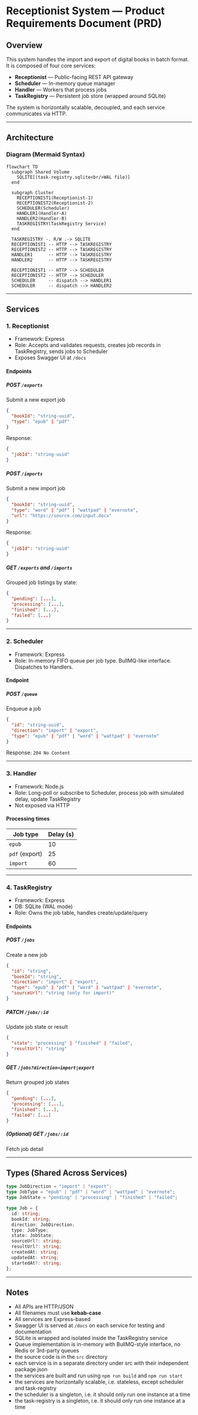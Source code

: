 # Receptionist System — Product Requirements Document (PRD)

## Overview

This system handles the import and export of digital books in batch format. It is composed of four core services:

- **Receptionist** — Public-facing REST API gateway
- **Scheduler** — In-memory queue manager
- **Handler** — Workers that process jobs
- **TaskRegistry** — Persistent job store (wrapped around SQLite)

The system is horizontally scalable, decoupled, and each service communicates via HTTP.

---

## Architecture

### Diagram (Mermaid Syntax)

```mermaid
flowchart TD
  subgraph Shared Volume
    SQLITE[(task-registry.sqlite<br/>WAL file)]
  end

  subgraph Cluster
    RECEPTIONIST1(Receptionist-1)
    RECEPTIONIST2(Receptionist-2)
    SCHEDULER(Scheduler)
    HANDLER1(Handler-A)
    HANDLER2(Handler-B)
    TASKREGISTRY(TaskRegistry Service)
  end

  TASKREGISTRY -. R/W .-> SQLITE
  RECEPTIONIST1 -- HTTP --> TASKREGISTRY
  RECEPTIONIST2 -- HTTP --> TASKREGISTRY
  HANDLER1      -- HTTP --> TASKREGISTRY
  HANDLER2      -- HTTP --> TASKREGISTRY

  RECEPTIONIST1 -- HTTP --> SCHEDULER
  RECEPTIONIST2 -- HTTP --> SCHEDULER
  SCHEDULER     -- dispatch --> HANDLER1
  SCHEDULER     -- dispatch --> HANDLER2
```

---

## Services

### 1. Receptionist

- Framework: Express
- Role: Accepts and validates requests, creates job records in TaskRegistry, sends jobs to Scheduler
- Exposes Swagger UI at `/docs`

#### Endpoints

##### POST `/exports`

Submit a new export job

```json
{
  "bookId": "string-uuid",
  "type": "epub" | "pdf"
}
```

Response:

```json
{
  "jobId": "string-uuid"
}
```

##### POST `/imports`

Submit a new import job

```json
{
  "bookId": "string-uuid",
  "type": "word" | "pdf" | "wattpad" | "evernote",
  "url": "https://source.com/input.docx"
}
```

Response:

```json
{
  "jobId": "string-uuid"
}
```

##### GET `/exports` and `/imports`

Grouped job listings by state:

```json
{
  "pending": [...],
  "processing": [...],
  "finished": [...],
  "failed": [...]
}
```

---

### 2. Scheduler

- Framework: Express
- Role: In-memory FIFO queue per job type. BullMQ-like interface. Dispatches to Handlers.

#### Endpoint

##### POST `/queue`

Enqueue a job

```json
{
  "id": "string-uuid",
  "direction": "import" | "export",
  "type": "epub" | "pdf" | "word" | "wattpad" | "evernote"
}
```

Response: `204 No Content`

---

### 3. Handler

- Framework: Node.js
- Role: Long-poll or subscribe to Scheduler, process job with simulated delay, update TaskRegistry
- Not exposed via HTTP

#### Processing times

| Job type       | Delay (s) |
| -------------- | --------- |
| `epub`         | 10        |
| `pdf` (export) | 25        |
| `import`       | 60        |

---

### 4. TaskRegistry

- Framework: Express
- DB: SQLite (WAL mode)
- Role: Owns the job table, handles create/update/query

#### Endpoints

##### POST `/jobs`

Create a new job

```json
{
  "id": "string",
  "bookId": "string",
  "direction": "import" | "export",
  "type": "epub" | "pdf" | "word" | "wattpad" | "evernote",
  "sourceUrl": "string (only for import)"
}
```

##### PATCH `/jobs/:id`

Update job state or result

```json
{
  "state": "processing" | "finished" | "failed",
  "resultUrl": "string"
}
```

##### GET `/jobs?direction=import|export`

Return grouped job states

```json
{
  "pending": [...],
  "processing": [...],
  "finished": [...],
  "failed": [...]
}
```

##### (Optional) GET `/jobs/:id`

Fetch job detail

---

## Types (Shared Across Services)

```ts
type JobDirection = "import" | "export";
type JobType = "epub" | "pdf" | "word" | "wattpad" | "evernote";
type JobState = "pending" | "processing" | "finished" | "failed";

type Job = {
  id: string;
  bookId: string;
  direction: JobDirection;
  type: JobType;
  state: JobState;
  sourceUrl?: string;
  resultUrl?: string;
  createdAt: string;
  updatedAt: string;
  startedAt?: string;
};
```

---

## Notes

- All APIs are HTTP/JSON
- All filenames must use **kebab-case**
- All services are Express-based
- Swagger UI is served at `/docs` on each service for testing and documentation
- SQLite is wrapped and isolated inside the TaskRegistry service
- Queue implementation is in-memory with BullMQ-style interface, no Redis or 3rd-party queues
- the source code is in the `src` directory
- each service is in a separate directory under src with their independent package.json
- the services are built and run using `npm run build` and `npm run start`
- the services are horizontally scalable, i.e. stateless, except scheduler and task-registry
- the scheduler is a singleton, i.e. it should only run one instance at a time
- the task-registry is a singleton, i.e. it should only run one instance at a time
